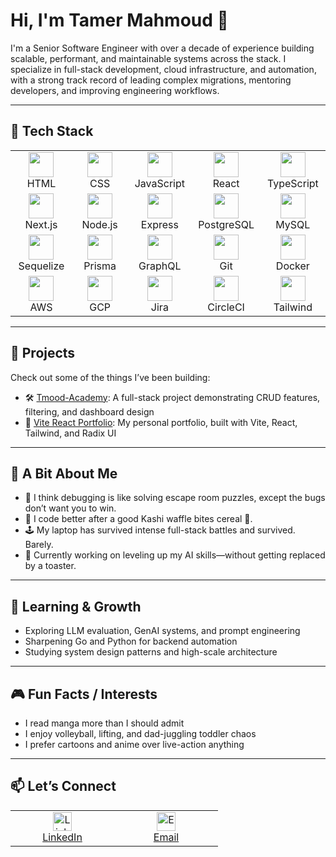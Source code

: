 # Hi, I'm Tamer Mahmoud 👋

I'm a Senior Software Engineer with over a decade of experience building scalable, performant, and maintainable systems across the stack. I specialize in full-stack development, cloud infrastructure, and automation, with a strong track record of leading complex migrations, mentoring developers, and improving engineering workflows.

---

## 🧰 Tech Stack

<table>
  <tr>
    <td align="center" width="100">
      <img src="https://cdn.jsdelivr.net/gh/devicons/devicon/icons/html5/html5-original.svg" width="40" /><br/>HTML
    </td>
    <td align="center" width="100">
      <img src="https://cdn.jsdelivr.net/gh/devicons/devicon/icons/css3/css3-original.svg" width="40" /><br/>CSS
    </td>
    <td align="center" width="100">
      <img src="https://cdn.jsdelivr.net/gh/devicons/devicon/icons/javascript/javascript-original.svg" width="40" /><br/>JavaScript
    </td>
    <td align="center" width="100">
      <img src="https://cdn.jsdelivr.net/gh/devicons/devicon/icons/react/react-original.svg" width="40" /><br/>React
    </td>
    <td align="center" width="100">
      <img src="https://cdn.jsdelivr.net/gh/devicons/devicon/icons/typescript/typescript-original.svg" width="40" /><br/>TypeScript
    </td>
  </tr>
  <tr>
    <td align="center" width="100">
      <img src="https://cdn.jsdelivr.net/gh/devicons/devicon/icons/nextjs/nextjs-line.svg" width="40" /><br/>Next.js
    </td>
    <td align="center" width="100">
      <img src="https://cdn.jsdelivr.net/gh/devicons/devicon/icons/nodejs/nodejs-original.svg" width="40" /><br/>Node.js
    </td>
    <td align="center" width="100">
      <img src="https://cdn.jsdelivr.net/gh/devicons/devicon/icons/express/express-original.svg" width="40" /><br/>Express
    </td>
    <td align="center" width="100">
      <img src="https://cdn.jsdelivr.net/gh/devicons/devicon/icons/postgresql/postgresql-original.svg" width="40" /><br/>PostgreSQL
    </td>
    <td align="center" width="100">
      <img src="https://cdn.jsdelivr.net/gh/devicons/devicon/icons/mysql/mysql-original.svg" width="40" /><br/>MySQL
    </td>
  </tr>
  <tr>
    <td align="center" width="100">
      <img src="https://cdn.jsdelivr.net/gh/devicons/devicon/icons/sequelize/sequelize-original.svg" width="40" /><br/>Sequelize
    </td>
    <td align="center" width="100">
      <img src="https://cdn.jsdelivr.net/gh/devicons/devicon/icons/prisma/prisma-original.svg" width="40" /><br/>Prisma
    </td>
    <td align="center" width="100">
      <img src="https://cdn.jsdelivr.net/gh/devicons/devicon/icons/graphql/graphql-plain.svg" width="40" /><br/>GraphQL
    </td>
    <td align="center" width="100">
      <img src="https://cdn.jsdelivr.net/gh/devicons/devicon/icons/git/git-original.svg" width="40" /><br/>Git
    </td>
    <td align="center" width="100">
      <img src="https://cdn.jsdelivr.net/gh/devicons/devicon/icons/docker/docker-original.svg" width="40" /><br/>Docker
    </td>
  </tr>
  <tr>
    <td align="center" width="100">
      <img src="https://cdn.jsdelivr.net/gh/devicons/devicon/icons/amazonwebservices/amazonwebservices-original.svg" width="40" /><br/>AWS
    </td>
    <td align="center" width="100">
      <img src="https://cdn.jsdelivr.net/gh/devicons/devicon/icons/googlecloud/googlecloud-original.svg" width="40" /><br/>GCP
    </td>
    <td align="center" width="100">
      <img src="https://img.icons8.com/ios-filled/50/000000/jira.png" width="40" /><br/>Jira
    </td>
    <td align="center" width="100">
      <img src="https://cdn.jsdelivr.net/gh/devicons/devicon/icons/circleci/circleci-plain.svg" width="40" /><br/>CircleCI
    </td>
    <td align="center" width="100">
      <img src="https://cdn.jsdelivr.net/gh/devicons/devicon/icons/tailwindcss/tailwindcss-plain.svg" width="40" /><br/>Tailwind
    </td>
  </tr>
</table>

---

## 🚀 Projects
Check out some of the things I’ve been building:

- 🛠️ [Tmood-Academy](https://github.com/TmoodGitHub/Tmood-Academy): A full-stack project demonstrating CRUD features, filtering, and dashboard design
- 🌌 [Vite React Portfolio](https://vite-react-portfolio-lime.vercel.app/): My personal portfolio, built with Vite, React, Tailwind, and Radix UI

---

## 🎯 A Bit About Me
- 🧠 I think debugging is like solving escape room puzzles, except the bugs don’t want you to win.
- 🍳 I code better after a good Kashi waffle bites cereal 🤤.
- 🕹️ My laptop has survived intense full-stack battles and survived. Barely.
- 🔄 Currently working on leveling up my AI skills—without getting replaced by a toaster.

---

## 🧠 Learning & Growth
- Exploring LLM evaluation, GenAI systems, and prompt engineering
- Sharpening Go and Python for backend automation
- Studying system design patterns and high-scale architecture

---

## 🎮 Fun Facts / Interests
- I read manga more than I should admit
- I enjoy volleyball, lifting, and dad-juggling toddler chaos
- I prefer cartoons and anime over live-action anything

---

## 📫 Let’s Connect

<table>
  <tr>
    <td align="center" width="150">
      <a href="https://linkedin.com/in/tmood" target="_blank">
        <img src="https://cdn.jsdelivr.net/gh/devicons/devicon/icons/linkedin/linkedin-original.svg" width="30" alt="LinkedIn"/><br/>LinkedIn
      </a>
    </td>
    <td align="center" width="150">
      <a href="mailto:tamer.m.mahmoud@gmail.com">
        <img src="https://img.icons8.com/ios-filled/50/000000/new-post.png" width="30" alt="Email"/><br/>Email
      </a>
    </td>
  </tr>
</table>
